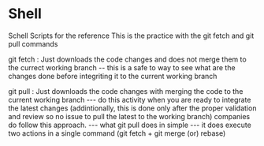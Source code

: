 # Shell
Schell Scripts for the reference
This is the practice with the git fetch and git pull commands

git fetch : Just downloads the code changes and does not merge them to the currect working branch 
  -- this is a safe to way to see what are the changes done before integriting it to the current working branch 

git pull : Just downloads the code changes with merging the code to the current working branch 
  --- do this activity when you are ready to integrate the latest changes (addintionally, this is done only after the proper validation and review so no issue to pull the latest to the working branch) companies do follow this approach.
  --- what git pull does in simple --- it does execute two actions in a single command (git fetch + git merge (or) rebase)
